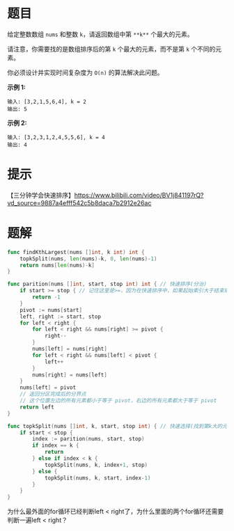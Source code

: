 # 题目

给定整数数组 `nums` 和整数 `k`，请返回数组中第 `**k**` 个最大的元素。

请注意，你需要找的是数组排序后的第 `k` 个最大的元素，而不是第 `k` 个不同的元素。

你必须设计并实现时间复杂度为 `O(n)` 的算法解决此问题。

 

**示例 1:**

```
输入: [3,2,1,5,6,4], k = 2
输出: 5
```

**示例 2:**

```
输入: [3,2,3,1,2,4,5,5,6], k = 4
输出: 4
```



# 提示

【三分钟学会快速排序】https://www.bilibili.com/video/BV1j841197rQ?vd_source=9887a4efff542c5b8daca7b2912e26ac



# 题解

```go
func findKthLargest(nums []int, k int) int {
	topkSplit(nums, len(nums)-k, 0, len(nums)-1)
	return nums[len(nums)-k]
}

func parition(nums []int, start, stop int) int { // 快速排序(分治)
	if start >= stop { // 记住这里是>=，因为在快速排序中，如果起始索引大于结束索引，表示数组长度为0，此时不需要进行分区操作，直接返回 -1
		return -1
	}
	pivot := nums[start]
	left, right := start, stop
	for left < right {
		for left < right && nums[right] >= pivot {
			right--
		}
		nums[left] = nums[right]
		for left < right && nums[left] < pivot {
			left++
		}
		nums[right] = nums[left]
	}
	nums[left] = pivot
    // 返回分区完成后的分界点
    // 这个位置左边的所有元素都小于等于 pivot，右边的所有元素都大于等于 pivot
	return left
}

func topkSplit(nums []int, k, start, stop int) { // 快速选择(找到第k大的元素)
	if start < stop {
		index := parition(nums, start, stop)
		if index == k {
			return
		} else if index < k {
			topkSplit(nums, k, index+1, stop)
		} else {
			topkSplit(nums, k, start, index-1)
		}
	}
}
```

为什么最外面的for循环已经判断left < right了，为什么里面的两个for循环还需要判断一遍left < right？


